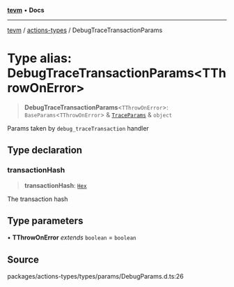[**tevm**](../../README.md) • **Docs**

***

[tevm](../../modules.md) / [actions-types](../README.md) / DebugTraceTransactionParams

# Type alias: DebugTraceTransactionParams\<TThrowOnError\>

> **DebugTraceTransactionParams**\<`TThrowOnError`\>: `BaseParams`\<`TThrowOnError`\> & [`TraceParams`](../../index/type-aliases/TraceParams.md) & `object`

Params taken by `debug_traceTransaction` handler

## Type declaration

### transactionHash

> **transactionHash**: [`Hex`](Hex.md)

The transaction hash

## Type parameters

• **TThrowOnError** *extends* `boolean` = `boolean`

## Source

packages/actions-types/types/params/DebugParams.d.ts:26
